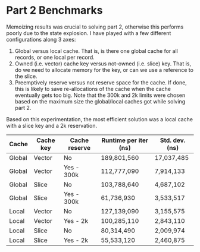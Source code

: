 # Part 2 Benchmarks

Memoizing results was crucial to solving part 2, otherwise this performs poorly due to the state explosion. I have played with a few different configurations along 3 axes:

1. Global versus local cache. That is, is there one global cache for all records, or one local per record.
2. Owned (i.e. vector) cache key versus not-owned (i.e. slice) key. That is, do we need to allocate memory for the key, or can we use a reference to the slice.
3. Preemptively reserve versus not reserve space for the cache. If done, this is likely to save re-allocations of the cache when the cache eventually gets too big. Note that the 300k and 2k limits were chosen based on the maximum size the global/local caches got while solving part 2.

Based on this experimentation, the most efficient solution was a local cache with a slice key and a 2k reservation.


| Cache  | Cache key | Cache reserve | Runtime per iter (ns) | Std. dev. (ns) |
|--------|-----------|---------------|-----------------------|----------------|
| Global | Vector    | No            | 189,801,560           | 17,037,485     |
| Global | Vector    | Yes - 300k    | 112,777,090           | 7,914,133      |
| Global | Slice     | No            | 103,788,640           | 4,687,102      |
| Global | Slice     | Yes - 300k    | 61,736,930            | 3,533,517      |
| Local  | Vector    | No            | 127,139,090           | 3,155,575      |
| Local  | Vector    | Yes - 2k      | 100,285,110           | 2,843,110      |
| Local  | Slice     | No            | 80,314,490            | 2,009,974      |
| Local  | Slice     | Yes - 2k      | 55,533,120            | 2,460,875      |